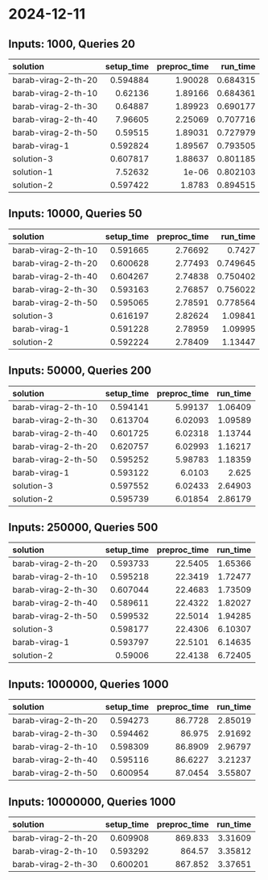 # 2024-12-11

## Inputs: 1000, Queries 20

| solution            |   setup_time |   preproc_time |   run_time |
|:--------------------|-------------:|---------------:|-----------:|
| barab-virag-2-th-20 |     0.594884 |        1.90028 |   0.684315 |
| barab-virag-2-th-10 |     0.62136  |        1.89166 |   0.684361 |
| barab-virag-2-th-30 |     0.64887  |        1.89923 |   0.690177 |
| barab-virag-2-th-40 |     7.96605  |        2.25069 |   0.707716 |
| barab-virag-2-th-50 |     0.59515  |        1.89031 |   0.727979 |
| barab-virag-1       |     0.592824 |        1.89567 |   0.793505 |
| solution-3          |     0.607817 |        1.88637 |   0.801185 |
| solution-1          |     7.52632  |        1e-06   |   0.802103 |
| solution-2          |     0.597422 |        1.8783  |   0.894515 |

## Inputs: 10000, Queries 50

| solution            |   setup_time |   preproc_time |   run_time |
|:--------------------|-------------:|---------------:|-----------:|
| barab-virag-2-th-10 |     0.591665 |        2.76692 |   0.7427   |
| barab-virag-2-th-20 |     0.600628 |        2.77493 |   0.749645 |
| barab-virag-2-th-40 |     0.604267 |        2.74838 |   0.750402 |
| barab-virag-2-th-30 |     0.593163 |        2.76857 |   0.756022 |
| barab-virag-2-th-50 |     0.595065 |        2.78591 |   0.778564 |
| solution-3          |     0.616197 |        2.82624 |   1.09841  |
| barab-virag-1       |     0.591228 |        2.78959 |   1.09995  |
| solution-2          |     0.592224 |        2.78409 |   1.13447  |

## Inputs: 50000, Queries 200

| solution            |   setup_time |   preproc_time |   run_time |
|:--------------------|-------------:|---------------:|-----------:|
| barab-virag-2-th-10 |     0.594141 |        5.99137 |    1.06409 |
| barab-virag-2-th-30 |     0.613704 |        6.02093 |    1.09589 |
| barab-virag-2-th-40 |     0.601725 |        6.02318 |    1.13744 |
| barab-virag-2-th-20 |     0.620757 |        6.02993 |    1.16217 |
| barab-virag-2-th-50 |     0.595252 |        5.98783 |    1.18359 |
| barab-virag-1       |     0.593122 |        6.0103  |    2.625   |
| solution-3          |     0.597552 |        6.02433 |    2.64903 |
| solution-2          |     0.595739 |        6.01854 |    2.86179 |

## Inputs: 250000, Queries 500

| solution            |   setup_time |   preproc_time |   run_time |
|:--------------------|-------------:|---------------:|-----------:|
| barab-virag-2-th-20 |     0.593733 |        22.5405 |    1.65366 |
| barab-virag-2-th-10 |     0.595218 |        22.3419 |    1.72477 |
| barab-virag-2-th-30 |     0.607044 |        22.4683 |    1.73509 |
| barab-virag-2-th-40 |     0.589611 |        22.4322 |    1.82027 |
| barab-virag-2-th-50 |     0.599532 |        22.5014 |    1.94285 |
| solution-3          |     0.598177 |        22.4306 |    6.10307 |
| barab-virag-1       |     0.593797 |        22.5101 |    6.14635 |
| solution-2          |     0.59006  |        22.4138 |    6.72405 |

## Inputs: 1000000, Queries 1000

| solution            |   setup_time |   preproc_time |   run_time |
|:--------------------|-------------:|---------------:|-----------:|
| barab-virag-2-th-20 |     0.594273 |        86.7728 |    2.85019 |
| barab-virag-2-th-30 |     0.594462 |        86.975  |    2.91692 |
| barab-virag-2-th-10 |     0.598309 |        86.8909 |    2.96797 |
| barab-virag-2-th-40 |     0.595116 |        86.6227 |    3.21237 |
| barab-virag-2-th-50 |     0.600954 |        87.0454 |    3.55807 |

## Inputs: 10000000, Queries 1000

| solution            |   setup_time |   preproc_time |   run_time |
|:--------------------|-------------:|---------------:|-----------:|
| barab-virag-2-th-20 |     0.609908 |        869.833 |    3.31609 |
| barab-virag-2-th-10 |     0.593292 |        864.57  |    3.35812 |
| barab-virag-2-th-30 |     0.600201 |        867.852 |    3.37651 |